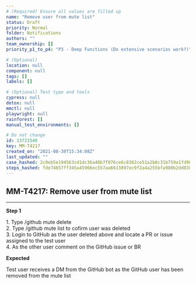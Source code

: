 ```yaml
---
# (Required) Ensure all values are filled up
name: "Remove user from mute list"
status: Draft
priority: Normal
folder: Notifications
authors: ""
team_ownership: []
priority_p1_to_p4: "P3 - Deep Functions (Do extensive scenarios work?)"

# (Optional)
location: null
component: null
tags: []
labels: []

# (Optional) Test type and tools
cypress: null
detox: null
mmctl: null
playwright: null
rainforest: []
manual_test_environments: []

# Do not change
id: 13721540
key: MM-T4217
created_on: "2021-08-30T15:34:08Z"
last_updated: ""
case_hashed: 2c0eb5e194563cd1dc36a40b7f076ce6c8362ce51a2b8c31b759a1fd90adb8a0b0cbb68fe9fa52b56186fe586845f2ea
steps_hashed: fde74857ff345a45966ec557aa6613897ec9f2a4a255bfa980b2dd838a33a7e8a830a14d4a2199c77dca5ba19fb14adb
---
```


<!-- (Auto-generated) Based on frontmatter's "key" and "name" -->

## MM-T4217: Remove user from mute list

---

**Step 1**

1\. Type /github mute delete\
2\. Type /github mute list to cofirm user was deleted\
3\. Login to GitHub as the user deleted above and locate a PR or issue assigned to the test user\
4\. As the other user comment on the GitHub issue or BR

**Expected**

Test user receives a DM from the GitHub bot as the GitHub user has been removed from the mute list
